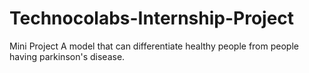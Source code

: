 # Technocolabs-Internship-Project
Mini Project
A model that can differentiate healthy people from people having parkinson's disease.

